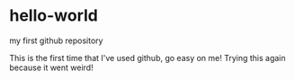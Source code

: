 # hello-world
my first github repository

This is the first time that I've used github, go easy on me!
Trying this again because it went weird!
